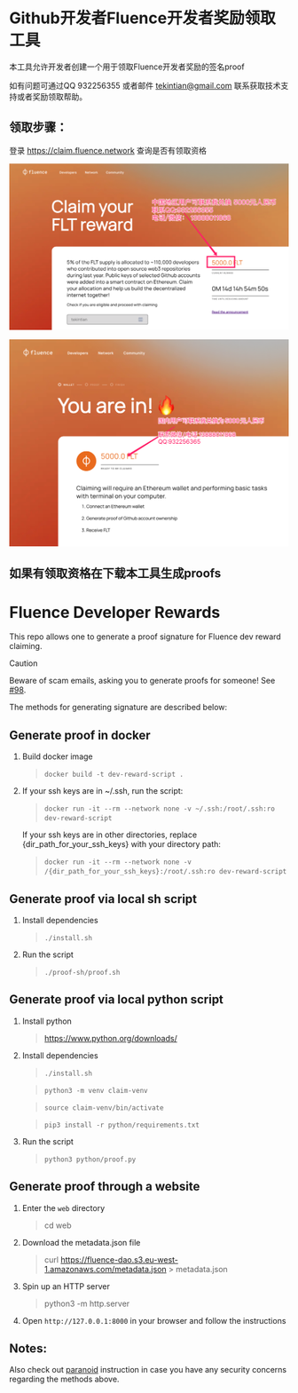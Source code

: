 # Github开发者Fluence开发者奖励领取工具

本工具允许开发者创建一个用于领取Fluence开发者奖励的签名proof

如有问题可通过QQ 932256355 或者邮件 tekintian@gmail.com 联系获取技术支持或者奖励领取帮助。



## 领取步骤：

登录 https://claim.fluence.network  查询是否有领取资格

![claim1](./docs/claim1.png)





![FLT](./docs/FLT.png)



## 如果有领取资格在下载本工具生成proofs



# Fluence Developer Rewards

This repo allows one to generate a proof signature for Fluence dev reward claiming.

> [!CAUTION]
> Beware of scam emails, asking you to generate proofs for someone! See [#98](https://github.com/fluencelabs/dev-rewards/pull/98).

The methods for generating signature are described below:

## Generate proof in docker

1. Build docker image

   > `docker build -t dev-reward-script .`

2. If your ssh keys are in ~/.ssh, run the script:

   > `docker run -it --rm --network none -v ~/.ssh:/root/.ssh:ro dev-reward-script`

   If your ssh keys are in other directories, replace
   {dir_path_for_your_ssh_keys} with your directory path:

   > `docker run -it --rm --network none -v /{dir_path_for_your_ssh_keys}:/root/.ssh:ro dev-reward-script`

## Generate proof via local sh script

1. Install dependencies

   > `./install.sh`

2. Run the script

   > `./proof-sh/proof.sh`

## Generate proof via local python script

1. Install python

   > https://www.python.org/downloads/

2. Install dependencies

   > `./install.sh`

   > `python3 -m venv claim-venv`

   > `source claim-venv/bin/activate`

   > `pip3 install -r python/requirements.txt`

3. Run the script

   > `python3 python/proof.py`

## Generate proof through a website

1. Enter the `web` directory

    > cd web

2. Download the metadata.json file

    > curl https://fluence-dao.s3.eu-west-1.amazonaws.com/metadata.json > metadata.json

3. Spin up an HTTP server

    > python3 -m http.server

4. Open `http://127.0.0.1:8000` in your browser and follow the instructions

## Notes:

Also check out [paranoid](./MANUAL_INSTRUCTIONS.md) instruction
in case you have any security concerns regarding the methods above.
